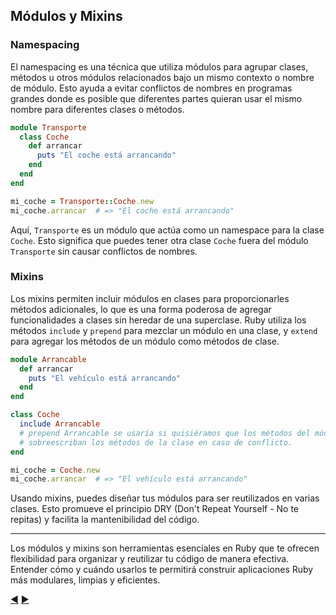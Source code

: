 ## Módulos y Mixins

### Namespacing

El namespacing es una técnica que utiliza módulos para agrupar clases, métodos u otros módulos relacionados bajo un mismo contexto o nombre de módulo. Esto ayuda a evitar conflictos de nombres en programas grandes donde es posible que diferentes partes quieran usar el mismo nombre para diferentes clases o métodos.

```ruby
module Transporte
  class Coche
    def arrancar
      puts "El coche está arrancando"
    end
  end
end

mi_coche = Transporte::Coche.new
mi_coche.arrancar  # => "El coche está arrancando"
```

Aquí, `Transporte` es un módulo que actúa como un namespace para la clase `Coche`. Esto significa que puedes tener otra clase `Coche` fuera del módulo `Transporte` sin causar conflictos de nombres.

### Mixins

Los mixins permiten incluir módulos en clases para proporcionarles métodos adicionales, lo que es una forma poderosa de agregar funcionalidades a clases sin heredar de una superclase. Ruby utiliza los métodos `include` y `prepend` para mezclar un módulo en una clase, y `extend` para agregar los métodos de un módulo como métodos de clase.

```ruby
module Arrancable
  def arrancar
    puts "El vehículo está arrancando"
  end
end

class Coche
  include Arrancable
  # prepend Arrancable se usaría si quisiéramos que los métodos del módulo
  # sobreescriban los métodos de la clase en caso de conflicto.
end

mi_coche = Coche.new
mi_coche.arrancar  # => "El vehículo está arrancando"
```

Usando mixins, puedes diseñar tus módulos para ser reutilizados en varias clases. Esto promueve el principio DRY (Don't Repeat Yourself - No te repitas) y facilita la mantenibilidad del código.

---

Los módulos y mixins son herramientas esenciales en Ruby que te ofrecen flexibilidad para organizar y reutilizar tu código de manera efectiva. Entender cómo y cuándo usarlos te permitirá construir aplicaciones Ruby más modulares, limpias y eficientes.

 [:arrow_backward:](14-Herencia.md) [:arrow_forward:](16-Datos-Avanzados.md)